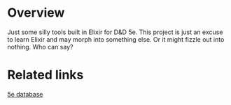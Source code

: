 # Overview
Just some silly tools built in Elixir for D&D 5e. This project is just an excuse to learn Elixir and may morph into something else. Or it might fizzle out into nothing. Who can say?

# Related links
[5e database](https://github.com/bagelbits/5e-database)
